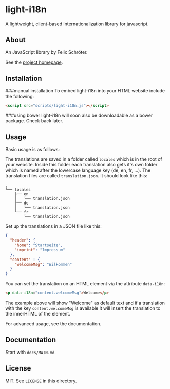 # light-i18n

A lightweight, client-based internationalization library for javascript.

## About

An JavaScript library by Felix Schröter.

See the [project homepage](http://FelschR.github.io/light-i18n).

## Installation

###manual installation
To embed light-i18n into your HTML website include the following:
```HTML
<script src="scripts/light-i18n.js"></script>
```

###using bower
light-i18n will soon also be downloadable as a bower package. Check back later.

## Usage

Basic usage is as follows:

The translations are saved in a folder called `locales` which is in the root of your website.
Inside this folder each translation also gets it's own folder which is named after the lowercase language key (de, en, fr, ...). The translation files are called `translation.json`.
It should look like this:
```
.
└── locales
    ├── en
    │   └── translation.json
    ├── de
    │   └── translation.json
    └── fr
        └── translation.json
```

Set up the translations in a JSON file like this:
```JSON
{
  "header": {
    "home": "Startseite",
    "imprint": "Impressum"
  },
  "content" : {
    "welcomeMsg": "Wilkommen"
  }
}
```

You can set the translation on an HTML element via the attribute `data-i18n`:
```HTML
<p data-i18n="content.welcomeMsg">Welcome</p>
```
The example above will show "Welcome" as default text and if a translation with the key `content.welcomeMsg` is available it will insert the translation to the innerHTML of the element.

For advanced usage, see the documentation.

## Documentation

Start with `docs/MAIN.md`.

## License

MIT. See `LICENSE` in this directory.
